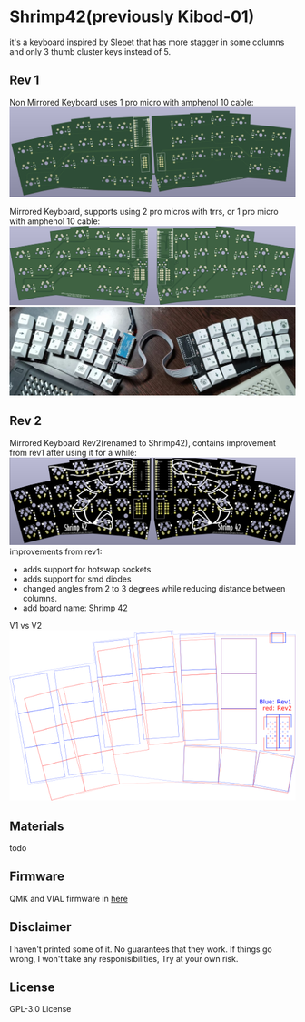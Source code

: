 # Shrimp42(previously Kibod-01)

it's a keyboard inspired by [Slepet](https://github.com/ibnuda/Slepet) that has more stagger in some columns and only 3 thumb cluster keys instead of 5.

## Rev 1
Non Mirrored Keyboard uses 1 pro micro with amphenol 10 cable:
![kibod](img/kibod.png)
 
Mirrored Keyboard, supports using 2 pro micros with trrs, or 1 pro micro with amphenol 10 cable:
![mirror](img/mirror.png)
![mirror](img/mirror-printed.jpg)

## Rev 2
Mirrored Keyboard Rev2(renamed to Shrimp42), contains improvement from rev1 after using it for a while:
![mirror](img/mirror-rev2.png)
improvements from rev1: 
- adds support for hotswap sockets
- adds support for smd diodes
- changed angles from 2 to 3 degrees while reducing distance between columns. 
- add board name: Shrimp 42

V1 vs V2
![mirror](img/rev1rev2.png)

## Materials
 todo
 
## Firmware
 QMK and VIAL firmware in [here](https://github.com/GreenMashedPotato/vial-qmk/tree/kibod-01/keyboards/kibod01)

## Disclaimer
I haven't printed some of it. No guarantees that they work.
If things go wrong, I won't take any responisibilities, Try at your own risk.

## License
GPL-3.0 License
